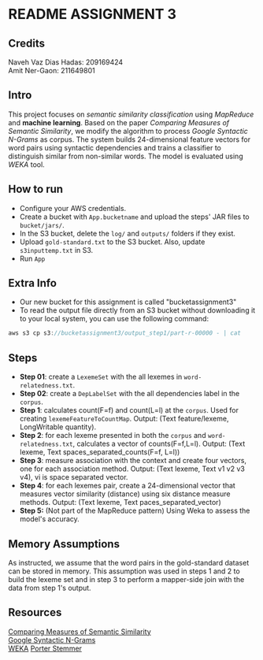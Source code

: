 <!-- Markdown file -->
<!-- In VS code, use ctrl + shift + v to see preview -->
<!-- In IntelliJ, Click the "Preview" icon (top-right) or use Ctrl/Cmd + Shift + A and search for "Markdown Preview." -->

<br/>

# README ASSIGNMENT 3
## Credits

Naveh Vaz Dias Hadas:  209169424 </br>
Amit Ner-Gaon: 211649801

## Intro
This project focuses on *semantic similarity classification* using *MapReduce* and **machine learning**. Based on the paper *Comparing Measures of Semantic Similarity*, we modify the algorithm to process *Google Syntactic N-Grams* as corpus. The system builds 24-dimensional feature vectors for word pairs using syntactic dependencies and trains a classifier to distinguish similar from non-similar words. The model is evaluated using *WEKA* tool.

## How to run
- Configure your AWS credentials.  
- Create a bucket with `App.bucketname` and upload the steps' JAR files to `bucket/jars/`.  
- In the S3 bucket, delete the `log/` and `outputs/` folders if they exist.  
- Upload `gold-standard.txt` to the S3 bucket. Also, update `s3inputtemp.txt` in S3.
- Run `App`

## Extra Info
- Our new bucket for this assignment is called "bucketassignment3"
- To read the output file directly from an S3 bucket without downloading it to your local system, you can use the following command:

```java
aws s3 cp s3://bucketassignment3/output_step1/part-r-00000 - | cat
```

## Steps
* **Step 01**: create a `LexemeSet` with the all lexemes in `word-relatedness.txt`.
* **Step 02**: create a `DepLabelSet` with the all dependencies label in the `corpus`.
* **Step 1**: calculates count(F=f) and count(L=l) at the `corpus`. Used for creating `lexemeFeatureToCountMap`. Output: (Text feature/lexeme, LongWritable quantity).
* **Step 2**: for each lexeme presented in both the `corpus` and `word-relatedness.txt`, calculates a vector of counts(F=f,L=l). Output: (Text lexeme, Text spaces_separated_counts(F=f, L=l))
* **Step 3**: measure association with the context and create four vectors, one for each association method. Output: (Text lexeme, Text v1 <tab> v2 <tab> v3 <tab> v4), vi is space separated vector.
* **Step 4**: for each lexemes pair, create a 24-dimensional vector that measures vector similarity (distance) using six distance measure methods. Output: (Text lexeme, Text paces_separated_vector)
* **Step 5:** (Not part of the MapReduce pattern) Using Weka to assess the model's accuracy.

## Memory Assumptions
As instructed, we assume that the word pairs in the gold-standard dataset can be stored in memory. This assumption was used in steps 1 and 2 to build the lexeme set and in step 3 to perform a mapper-side join with the data from step 1's output.  

## Resources
[Comparing Measures of Semantic Similarity](https://ieeexplore.ieee.org/document/4588492) </br>
[Google Syntactic N-Grams](https://commondatastorage.googleapis.com/books/syntactic-ngrams/index.html)  </br>
[WEKA](https://ml.cms.waikato.ac.nz/weka/)
[Porter Stemmer](https://vijinimallawaarachchi.com/2017/05/09/porter-stemming-algorithm/)










